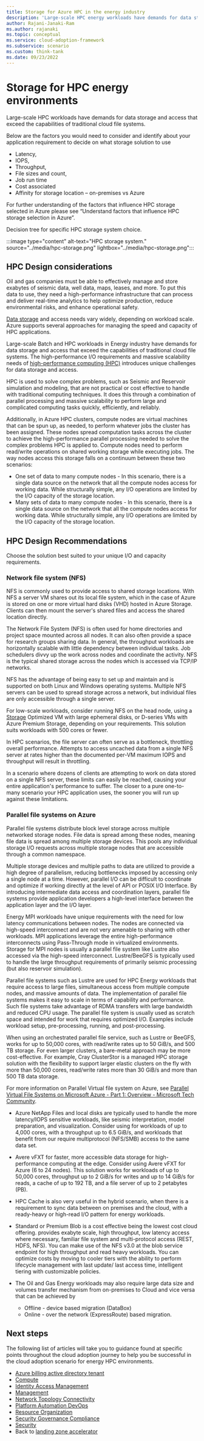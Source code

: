 ```yaml
---
title: Storage for Azure HPC in the energy industry
description: 'Large-scale HPC energy workloads have demands for data storage and access that exceed the capabilities of traditional cloud file systems.'
author: Rajani-Janaki-Ram
ms.author: rajanaki
ms.topic: conceptual
ms.service: cloud-adoption-framework
ms.subservice: scenario
ms.custom: think-tank
ms.date: 09/23/2022
---
```


# Storage for HPC energy environments

Large-scale HPC workloads have demands for data storage and access that exceed the capabilities of traditional cloud file systems.

Below are the factors you would need to consider and identify about your application requirement to decide on what storage solution to use

 - Latency,
 - IOPS,
 - Throughput,
 - File sizes and count,
 - Job run time
 - Cost associated
 - Affinity for storage location – on-premises vs Azure

For further understanding of the factors that influence HPC storage selected in Azure please see “Understand factors that influence HPC storage selection in Azure”.

Decision tree for specific HPC storage system choice.

:::image type="content" alt-text="HPC storage system." source="../media/hpc-storage.png" lightbox="../media/hpc-storage.png":::

## HPC Design considerations

Oil and gas companies must be able to effectively manage and store exabytes of seismic data, well data, maps, leases, and more. To put this data to use, they need a high-performance infrastructure that can process and deliver real-time analytics to help optimize production, reduce environmental risks, and enhance operational safety.

[Data storage](/azure/architecture/topics/high-performance-computing#storage) and access needs vary widely, depending on workload scale. Azure supports several approaches for managing the speed and capacity of HPC applications.

Large-scale Batch and HPC workloads in Energy industry have demands for data storage and access that exceed the capabilities of traditional cloud file systems. The high-performance I/O requirements and massive scalability needs of [high-performance computing (HPC)](https://azure.microsoft.com/solutions/high-performance-computing/) introduces unique challenges for data storage and access.

HPC is used to solve complex problems, such as Seismic and Reservoir simulation and modeling, that are not practical or cost effective to handle with traditional computing techniques. It does this through a combination of parallel processing and massive scalability to perform large and complicated computing tasks quickly, efficiently, and reliably.

Additionally, in Azure HPC clusters, compute nodes are virtual machines that can be spun up, as needed, to perform whatever jobs the cluster has been assigned. These nodes spread computation tasks across the cluster to achieve the high-performance parallel processing needed to solve the complex problems HPC is applied to. Compute nodes need to perform read/write operations on shared working storage while executing jobs. The way nodes access this storage falls on a continuum between these two scenarios:

 - One set of data to many compute nodes - In this scenario, there is a single data source on the network that all the compute nodes access for working data. While structurally simple, any I/O operations are limited by the I/O capacity of the storage location.
 - Many sets of data to many compute nodes - In this scenario, there is a single data source on the network that all the compute nodes access for working data. While structurally simple, any I/O operations are limited by the I/O capacity of the storage location.

## HPC Design Recommendations

Choose the solution best suited to your unique I/O and capacity requirements.

### Network file system (NFS)

NFS is commonly used to provide access to shared storage locations. With NFS a server VM shares out its local file system, which in the case of Azure is stored on one or more virtual hard disks (VHD) hosted in Azure Storage. Clients can then mount the server's shared files and access the shared location directly.

The Network File System (NFS) is often used for home directories and project space mounted across all nodes. It can also often provide a space for research groups sharing data. In general, the throughput workloads are horizontally scalable with little dependency between individual tasks. Job schedulers divvy up the work across nodes and coordinate the activity. NFS is the typical shared storage across the nodes which is accessed via TCP/IP networks.

NFS has the advantage of being easy to set up and maintain and is supported on both Linux and Windows operating systems. Multiple NFS servers can be used to spread storage across a network, but individual files are only accessible through a single server.

For low-scale workloads, consider running NFS on the head node, using a [Storage](/azure/virtual-machines/sizes-storage) Optimized VM with large ephemeral disks, or D-series VMs with Azure Premium Storage, depending on your requirements. This solution suits workloads with 500 cores or fewer.

In HPC scenarios, the file server can often serve as a bottleneck, throttling overall performance. Attempts to access uncached data from a single NFS server at rates higher than the documented per-VM maximum IOPS and throughput  will result in throttling.

In a scenario where dozens of clients are attempting to work on data stored on a single NFS server, these limits can easily be reached, causing your entire application's performance to suffer. The closer to a pure one-to-many scenario your HPC application uses, the sooner you will run up against these limitations.

### Parallel file systems on Azure

Parallel file systems distribute block level storage across multiple networked storage nodes. File data is spread among these nodes, meaning file data is spread among multiple storage devices. This pools any individual storage I/O requests across multiple storage nodes that are accessible through a common namespace.

Multiple storage devices and multiple paths to data are utilized to provide a high degree of parallelism, reducing bottlenecks imposed by accessing only a single node at a time. However, parallel I/O can be difficult to coordinate and optimize if working directly at the level of API or POSIX I/O Interface. By introducing intermediate data access and coordination layers, parallel file systems provide application developers a high-level interface between the application layer and the I/O layer.

Energy MPI workloads have unique requirements with the need for low latency communications between nodes. The nodes are connected via high-speed interconnect and are not very amenable to sharing with other workloads. MPI applications leverage the entire high-performance interconnects using Pass-Through mode in virtualized environments. Storage for MPI nodes is usually a parallel file system like Lustre also accessed via the high-speed interconnect. Lustre/BeeGFS is typically used to handle the large throughput requirements of primarily seismic processing (but also reservoir simulation).

Parallel file systems such as Lustre are used for HPC Energy workloads that require access to large files, simultaneous access from multiple compute nodes, and massive amounts of data. The implementation of parallel file systems makes it easy to scale in terms of capability and performance. Such file systems take advantage of RDMA transfers with large bandwidth and reduced CPU usage. The parallel file system is usually used as scratch space and intended for work that requires optimized I/O. Examples include workload setup, pre-processing, running, and post-processing.

When using an orchestrated parallel file service, such as Lustre or BeeGFS, works for up to 50,000 cores, with read/write rates up to 50 GiB/s, and 500 TB storage. For even larger clusters, a bare-metal approach may be more cost-effective. For example, Cray ClusterStor is a managed HPC storage solution with the flexibility to support larger elastic clusters on the fly with more than 50,000 cores, read/write rates more than 30 GiB/s and more than 500 TB data storage.

For more information on Parallel Virtual file system on Azure, see [Parallel Virtual File Systems on Microsoft Azure - Part 1: Overview - Microsoft Tech Community](https://techcommunity.microsoft.com/t5/azure-global/parallel-virtual-file-systems-on-microsoft-azure-part-1-overview/ba-p/306487).

 - Azure NetApp Files and local disks are typically used to handle the more latency/IOPS sensitive workloads, like seismic interpretation, model preparation, and visualization. Consider using  for workloads of up to 4,000 cores, with a throughput up to 6.5 GiB/s, and workloads that benefit from our require multiprotocol (NFS/SMB) access to the same data set.

 - Avere vFXT for faster, more accessible data storage for high-performance computing at the edge. Consider using Avere vFXT for Azure (6 to 24 nodes). This solution works for workloads of up to 50,000 cores, throughput up to 2 GiB/s for writes and up to 14 GiB/s for reads, a cache of up to 192 TB, and a file server of up to 2 petabytes (PB).

 - HPC Cache is also very useful in the hybrid scenario, when there is a requirement to sync data between on premises and the cloud, with a ready-heavy or high-read I/O pattern for energy workloads.
 - Standard or Premium Blob is a cost effective being the lowest cost cloud offering. provides exabyte scale, high throughput, low latency access where necessary, familiar file system and multi-protocol access (REST, HDFS, NFS). You can make use of the NFS v3.0 at the blob service endpoint for high throughput and read heavy workloads.  You can optimize costs by moving to cooler tiers with the ability to perform lifecycle management with last update/ last access time, intelligent tiering with customizable policies.

 - The Oil and Gas Energy workloads may also require large data size and volumes transfer mechanism from on-premises to Cloud and vice versa that can be achieved by
     - Offline - device based migration (DataBox)
     - Online - over the network (ExpressRoute) based migration.


## Next steps
The following list of articles will take you to guidance found at specific points throughout the cloud adoption journey to help you be successful in the cloud adoption scenario for energy HPC environments.
- [Azure billing active directory tenant](./azure-billing-active-directory-tenant.md)
- [Compute](./compute.md)
- [Identity Access Management](./identity-access-management.md)
- [Management](./management.md)
- [Network Topology Connectivity](./network-topology-connectivity.md)
- [Platform Automation DevOps](./platform-automation-devops.md)
- [Resource Organization](./resource-organization.md)
- [Security Governance Compliance](./security-governance-compliance.md)
- [Security](./security.md)
- Back to [landing zone accelerator](../azure-hpc-landing-zone-accelerator.md)

